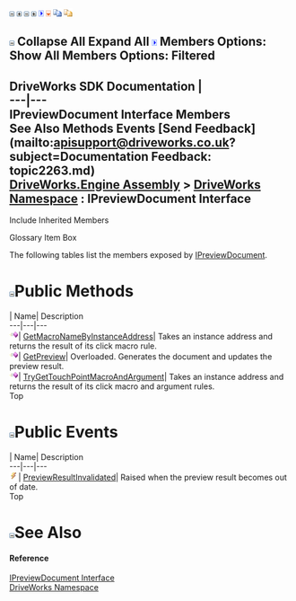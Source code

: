 ![](dotnetimages/collapse.gif) ![](dotnetimages/expand.gif) ![](dotnetimages/collapse.gif) ![](dotnetimages/expand.gif) ![](dotnetimages/drpdown.gif) ![](dotnetimages/drpdown_orange.gif) ![](dotnetimages/copycode.gif) ![](dotnetimages/copycodeHighlight.gif)

![](dotnetimages/collapse.gif) Collapse All Expand All ![](dotnetimages/drpdown.gif) Members Options: Show All  Members Options: Filtered   
---  
DriveWorks SDK Documentation  |   
---|---  
IPreviewDocument Interface Members   
See Also Methods Events [Send Feedback](mailto:apisupport@driveworks.co.uk?subject=Documentation Feedback: topic2263.md)  
[DriveWorks.Engine Assembly](topic2156.md) > [DriveWorks Namespace](topic2159.md) : IPreviewDocument Interface  
---  
  
Include Inherited Members    


Glossary Item Box

The following tables list the members exposed by [IPreviewDocument](topic2263.md).

# ![](dotnetimages/collapse.gif)Public Methods

| Name| Description  
---|---|---  
![ Method](dotnetimages/Method.gif)| [GetMacroNameByInstanceAddress](topic2268.md)| Takes an instance address and returns the result of its click macro rule.   
![ Method](dotnetimages/Method.gif)| [GetPreview](topic2269.md)| Overloaded. Generates the document and updates the preview result.   
![ Method](dotnetimages/Method.gif)| [TryGetTouchPointMacroAndArgument](topic2272.md)| Takes an instance address and returns the result of its click macro and argument rules.   
Top

# ![](dotnetimages/collapse.gif)Public Events

| Name| Description  
---|---|---  
![ Event](dotnetimages/Event.gif)| [PreviewResultInvalidated](topic2273.md)| Raised when the preview result becomes out of date.   
Top

# ![](dotnetimages/collapse.gif)See Also

#### Reference

[IPreviewDocument Interface](topic2263.md)   
[DriveWorks Namespace](topic2159.md)


